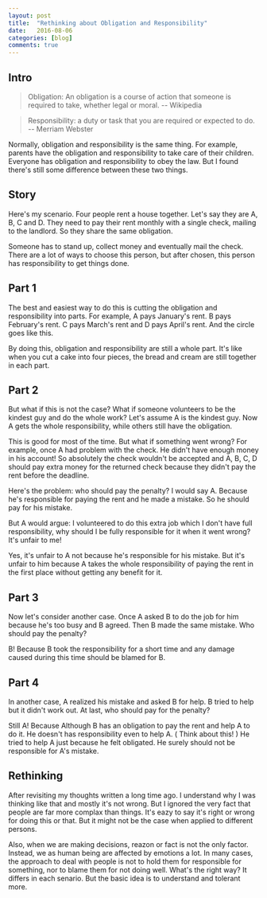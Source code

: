 ```yaml
---
layout: post
title:  "Rethinking about Obligation and Responsibility"
date:   2016-08-06
categories: [blog]
comments: true
---
```


## Intro

> Obligation: An obligation is a course of action that someone is required to take, whether legal or moral. -- Wikipedia

> Responsibility: a duty or task that you are required or expected to do. -- Merriam Webster

Normally, obligation and responsibility is the same thing. For example, parents have the obligation and responsibility to take care of their children. 
Everyone has obligation and responsibility to obey the law.
But I found there's still some difference between these two things. 

## Story

Here's my scenario. Four people rent a house together. 
Let's say they are A, B, C and D. They need to pay their rent monthly with a single check, mailing to the landlord. 
So they share the same obligation.

Someone has to stand up, collect money and eventually mail the check. 
There are a lot of ways to choose this person, but after chosen, this person has responsibility to get things done.

## Part 1

The best and easiest way to do this is cutting the obligation and responsibility into parts. 
For example, A pays January's rent. 
B pays February's rent. 
C pays March's rent and D pays April's rent. 
And the circle goes like this.

By doing this, obligation and responsibility are still a whole part. 
It's like when you cut a cake into four pieces, the bread and cream are still together in each part.

## Part 2

But what if this is not the case? 
What if someone volunteers to be the kindest guy and do the whole work? 
Let's assume A is the kindest guy. 
Now A gets the whole responsibility, while others still have the obligation.

This is good for most of the time. 
But what if something went wrong? For example, once A had problem with the check. 
He didn't have enough money in his account! 
So absolutely the check wouldn't be accepted and A, B, C, D should pay extra money for the returned check because they didn't pay the rent before the deadline.

Here's the problem: who should pay the penalty? 
I would say A. 
Because he's responsible for paying the rent and he made a mistake. 
So he should pay for his mistake.

But A would argue: I volunteered to do this extra job which I don't have full responsibility, why should I be fully responsible for it when it went wrong? 
It's unfair to me!

Yes, it's unfair to A not because he's responsible for his mistake. 
But it's unfair to him because A takes the whole responsibility of paying the rent in the first place without getting any benefit for it.

## Part 3

Now let's consider another case. 
Once A asked B to do the job for him because he's too busy and B agreed. 
Then B made the same mistake. 
Who should pay the penalty?

B! Because B took the responsibility for a short time and any damage caused during this time should be blamed for B.

## Part 4

In another case, A realized his mistake and asked B for help. 
B tried to help but it didn't work out. 
At last, who should pay for the penalty?

Still A! Because Although B has an obligation to pay the rent and help A to do it. 
He doesn't has responsibility even to help A. ( Think about this! ) He tried to help A just because he felt obligated. 
He surely should not be responsible for A's mistake.

## Rethinking

After revisiting my thoughts written a long time ago. I understand why I was thinking like that and mostly it's not wrong. 
But I ignored the very fact that people are far more complax than things. 
It's eazy to say it's right or wrong for doing this or that. 
But it might not be the case when applied to different persons.

Also, when we are making decisions, reazon or fact is not the only factor. 
Instead, we as human being are affected by emotions a lot. 
In many cases, the approach to deal with people is not to hold them for responsible for something, nor to blame them for not doing well.
What's the right way? It differs in each senario. But the basic idea is to understand and tolerant more.



